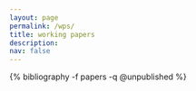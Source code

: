 ```yaml
---
layout: page
permalink: /wps/
title: working papers
description:   
nav: false
---
```


<!-- _pages/publications.md -->
<div class="publications">

  {% bibliography -f papers -q @unpublished %}

</div>
